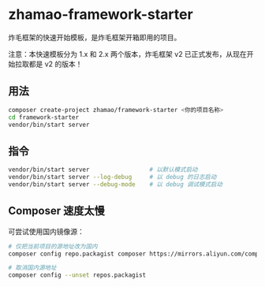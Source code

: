 # zhamao-framework-starter
炸毛框架的快速开始模板，是炸毛框架开箱即用的项目。

注意：本快速模板分为 1.x 和 2.x 两个版本，炸毛框架 v2 已正式发布，从现在开始拉取都是 v2 的版本！

## 用法
```bash
composer create-project zhamao/framework-starter <你的项目名称>
cd framework-starter
vendor/bin/start server
```

## 指令
```bash
vendor/bin/start server                 # 以默认模式启动
vendor/bin/start server --log-debug     # 以 debug 的日志启动
vendor/bin/start server --debug-mode    # 以 debug 调试模式启动
```

## Composer 速度太慢
可尝试使用国内镜像源：
```bash
# 仅把当前项目的源地址改为国内
composer config repo.packagist composer https://mirrors.aliyun.com/composer/

# 取消国内源地址
composer config --unset repos.packagist
```
